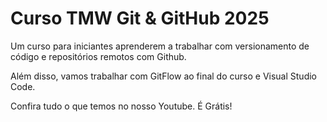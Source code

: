 # Curso TMW Git & GitHub 2025

Um curso para iniciantes
aprenderem a trabalhar com
versionamento de código e repositórios remotos com Github.

Além disso, vamos trabalhar com
GitFlow ao final do curso e
Visual Studio Code.

Confira tudo o que temos no nosso Youtube.
É Grátis!